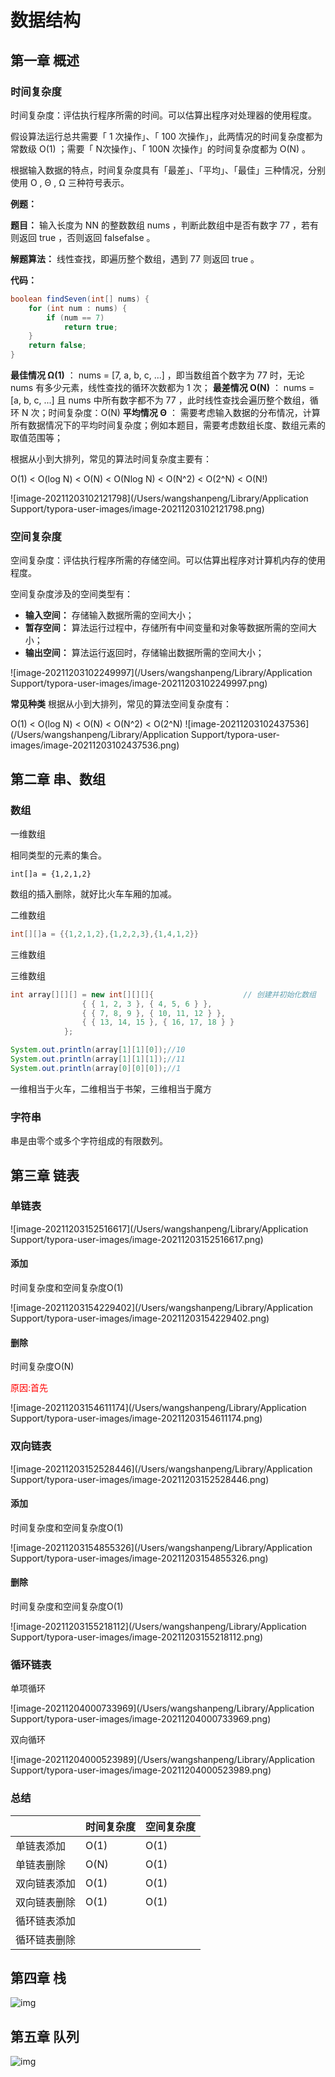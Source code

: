 # 数据结构

## 第一章 概述

### 时间复杂度

时间复杂度：评估执行程序所需的时间。可以估算出程序对处理器的使用程度。

假设算法运行总共需要「 1 次操作」、「 100 次操作」，此两情况的时间复杂度都为常数级 O(1) ；需要「 N次操作」、「 100N 次操作」的时间复杂度都为 O(N) 。

根据输入数据的特点，时间复杂度具有「最差」、「平均」、「最佳」三种情况，分别使用 O , Θ , Ω 三种符号表示。



**例题：**

**题目：** 输入长度为 NN 的整数数组 nums ，判断此数组中是否有数字 77 ，若有则返回 true ，否则返回 falsefalse 。

**解题算法：** 线性查找，即遍历整个数组，遇到 77 则返回 true 。

**代码：**

```java
boolean findSeven(int[] nums) {
    for (int num : nums) {
        if (num == 7)
            return true;
    }
    return false;
}
```

**最佳情况 Ω(1)** ： nums = [7, a, b, c, ...] ，即当数组首个数字为 77 时，无论 nums 有多少元素，线性查找的循环次数都为 1 次；
**最差情况 O(N)** ： nums = [a, b, c, ...] 且 nums 中所有数字都不为 77 ，此时线性查找会遍历整个数组，循环 N 次；时间复杂度：O(N)
**平均情况 Θ** ： 需要考虑输入数据的分布情况，计算所有数据情况下的平均时间复杂度；例如本题目，需要考虑数组长度、数组元素的取值范围等；

根据从小到大排列，常见的算法时间复杂度主要有：

O(1) < O(log N) < O(N) < O(Nlog N) < O(N^2) < O(2^N) < O(N!)

![image-20211203102121798](/Users/wangshanpeng/Library/Application Support/typora-user-images/image-20211203102121798.png)



### 空间复杂度

空间复杂度：评估执行程序所需的存储空间。可以估算出程序对计算机内存的使用程度。

空间复杂度涉及的空间类型有：

- **输入空间：** 存储输入数据所需的空间大小；
- **暂存空间：** 算法运行过程中，存储所有中间变量和对象等数据所需的空间大小；
- **输出空间：** 算法运行返回时，存储输出数据所需的空间大小；

![image-20211203102249997](/Users/wangshanpeng/Library/Application Support/typora-user-images/image-20211203102249997.png)

**常见种类**
根据从小到大排列，常见的算法空间复杂度有：

O(1) < O(log N) < O(N) < O(N^2) < O(2^N)
![image-20211203102437536](/Users/wangshanpeng/Library/Application Support/typora-user-images/image-20211203102437536.png)



## 第二章 串、数组

### 数组

一维数组

相同类型的元素的集合。

```
int[]a = {1,2,1,2}
```

数组的插入删除，就好比火车车厢的加减。

二维数组

```java
int[][]a = {{1,2,1,2},{1,2,2,3},{1,4,1,2}}
```

三维数组

三维数组

```java
int array[][][] = new int[][][]{                    // 创建并初始化数组
                { { 1, 2, 3 }, { 4, 5, 6 } },
                { { 7, 8, 9 }, { 10, 11, 12 } },
                { { 13, 14, 15 }, { 16, 17, 18 } }
            };

System.out.println(array[1][1][0]);//10
System.out.println(array[1][1][1]);//11
System.out.println(array[0][0][0]);//1
```

一维相当于火车，二维相当于书架，三维相当于魔方

### 字符串

串是由零个或多个字符组成的有限数列。

## 第三章 链表

### 单链表

![image-20211203152516617](/Users/wangshanpeng/Library/Application Support/typora-user-images/image-20211203152516617.png)



#### **添加**

时间复杂度和空间复杂度O(1)

![image-20211203154229402](/Users/wangshanpeng/Library/Application Support/typora-user-images/image-20211203154229402.png)



#### **删除**

时间复杂度O(N)

<font color=red>原因:首先</font>

![image-20211203154611174](/Users/wangshanpeng/Library/Application Support/typora-user-images/image-20211203154611174.png)



### 双向链表

![image-20211203152528446](/Users/wangshanpeng/Library/Application Support/typora-user-images/image-20211203152528446.png)

#### **添加**

时间复杂度和空间复杂度O(1)

![image-20211203154855326](/Users/wangshanpeng/Library/Application Support/typora-user-images/image-20211203154855326.png)

#### **删除**

时间复杂度和空间复杂度O(1)

![image-20211203155218112](/Users/wangshanpeng/Library/Application Support/typora-user-images/image-20211203155218112.png)



### 循环链表

单项循环

![image-20211204000733969](/Users/wangshanpeng/Library/Application Support/typora-user-images/image-20211204000733969.png)

双向循环

![image-20211204000523989](/Users/wangshanpeng/Library/Application Support/typora-user-images/image-20211204000523989.png)

### 总结

|              | 时间复杂度 | 空间复杂度 |
| ------------ | ---------- | ---------- |
| 单链表添加   | O(1)       | O(1)       |
| 单链表删除   | O(N)       | O(1)       |
| 双向链表添加 | O(1)       | O(1)       |
| 双向链表删除 | O(1)       | O(1)       |
| 循环链表添加 |            |            |
| 循环链表删除 |            |            |

## 第四章 栈

![img](https://pic.leetcode-cn.com/691e2a8cca120acb18e77379c7cd7eec3835c8c102d1c699303f50accd1e09df-%E5%87%BA%E5%85%A5%E6%A0%88.gif)

## 第五章 队列

![img](https://pic.leetcode-cn.com/44b3a817f0880f168de9574075b61bd204fdc77748d4e04448603d6956c6428a-%E5%87%BA%E5%85%A5%E9%98%9F.gif)
